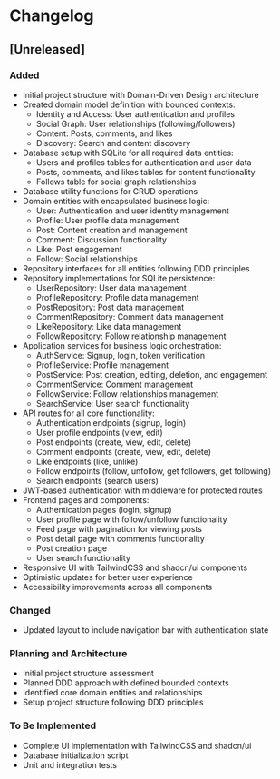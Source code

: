 # Changelog

## [Unreleased]

### Added
- Initial project structure with Domain-Driven Design architecture
- Created domain model definition with bounded contexts:
  - Identity and Access: User authentication and profiles
  - Social Graph: User relationships (following/followers)
  - Content: Posts, comments, and likes
  - Discovery: Search and content discovery
- Database setup with SQLite for all required data entities:
  - Users and profiles tables for authentication and user data
  - Posts, comments, and likes tables for content functionality
  - Follows table for social graph relationships
- Database utility functions for CRUD operations
- Domain entities with encapsulated business logic:
  - User: Authentication and user identity management
  - Profile: User profile data management
  - Post: Content creation and management
  - Comment: Discussion functionality
  - Like: Post engagement
  - Follow: Social relationships
- Repository interfaces for all entities following DDD principles
- Repository implementations for SQLite persistence:
  - UserRepository: User data management
  - ProfileRepository: Profile data management
  - PostRepository: Post data management
  - CommentRepository: Comment data management
  - LikeRepository: Like data management
  - FollowRepository: Follow relationship management
- Application services for business logic orchestration:
  - AuthService: Signup, login, token verification
  - ProfileService: Profile management
  - PostService: Post creation, editing, deletion, and engagement
  - CommentService: Comment management
  - FollowService: Follow relationships management
  - SearchService: User search functionality
- API routes for all core functionality:
  - Authentication endpoints (signup, login)
  - User profile endpoints (view, edit)
  - Post endpoints (create, view, edit, delete)
  - Comment endpoints (create, view, edit, delete)
  - Like endpoints (like, unlike)
  - Follow endpoints (follow, unfollow, get followers, get following)
  - Search endpoints (search users)
- JWT-based authentication with middleware for protected routes
- Frontend pages and components:
  - Authentication pages (login, signup)
  - User profile page with follow/unfollow functionality
  - Feed page with pagination for viewing posts
  - Post detail page with comments functionality
  - Post creation page
  - User search functionality
- Responsive UI with TailwindCSS and shadcn/ui components
- Optimistic updates for better user experience
- Accessibility improvements across all components

### Changed
- Updated layout to include navigation bar with authentication state

### Planning and Architecture
- Initial project structure assessment
- Planned DDD approach with defined bounded contexts
- Identified core domain entities and relationships
- Setup project structure following DDD principles

### To Be Implemented
- Complete UI implementation with TailwindCSS and shadcn/ui
- Database initialization script
- Unit and integration tests 